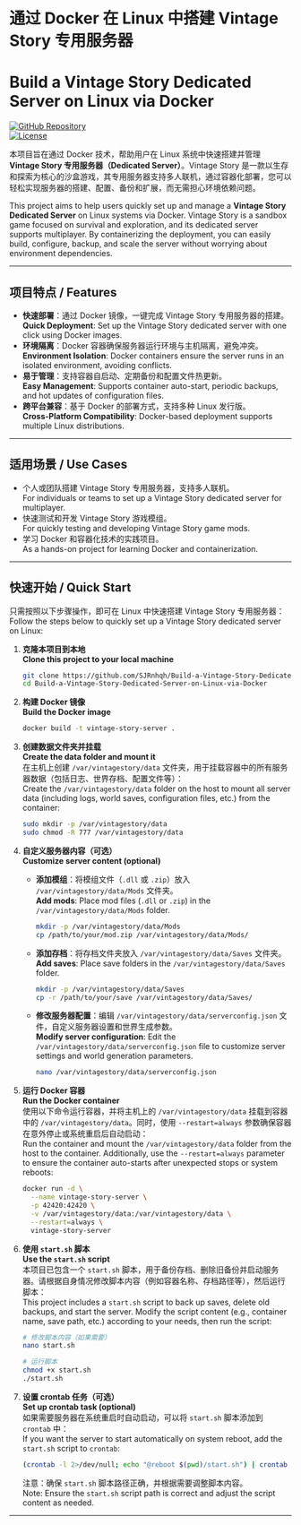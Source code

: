 # 通过 Docker 在 Linux 中搭建 Vintage Story 专用服务器  
# Build a Vintage Story Dedicated Server on Linux via Docker

[![GitHub Repository](https://img.shields.io/badge/GitHub-Repository-blue?style=flat-square&logo=github)](https://github.com/SJRnhqh/Build-a-Vintage-Story-Dedicated-Server-on-Linux-via-Docker.git)  
[![License](https://img.shields.io/badge/License-MIT-green?style=flat-square)](LICENSE)

本项目旨在通过 Docker 技术，帮助用户在 Linux 系统中快速搭建并管理 **Vintage Story 专用服务器（Dedicated Server）**。Vintage Story 是一款以生存和探索为核心的沙盒游戏，其专用服务器支持多人联机，通过容器化部署，您可以轻松实现服务器的搭建、配置、备份和扩展，而无需担心环境依赖问题。

This project aims to help users quickly set up and manage a **Vintage Story Dedicated Server** on Linux systems via Docker. Vintage Story is a sandbox game focused on survival and exploration, and its dedicated server supports multiplayer. By containerizing the deployment, you can easily build, configure, backup, and scale the server without worrying about environment dependencies.

---

## 项目特点 / Features

- **快速部署**：通过 Docker 镜像，一键完成 Vintage Story 专用服务器的搭建。  
  **Quick Deployment**: Set up the Vintage Story dedicated server with one click using Docker images.  
- **环境隔离**：Docker 容器确保服务器运行环境与主机隔离，避免冲突。  
  **Environment Isolation**: Docker containers ensure the server runs in an isolated environment, avoiding conflicts.  
- **易于管理**：支持容器自启动、定期备份和配置文件热更新。  
  **Easy Management**: Supports container auto-start, periodic backups, and hot updates of configuration files.  
- **跨平台兼容**：基于 Docker 的部署方式，支持多种 Linux 发行版。  
  **Cross-Platform Compatibility**: Docker-based deployment supports multiple Linux distributions.  

---

## 适用场景 / Use Cases

- 个人或团队搭建 Vintage Story 专用服务器，支持多人联机。  
  For individuals or teams to set up a Vintage Story dedicated server for multiplayer.  
- 快速测试和开发 Vintage Story 游戏模组。  
  For quickly testing and developing Vintage Story game mods.  
- 学习 Docker 和容器化技术的实践项目。  
  As a hands-on project for learning Docker and containerization.  

---

## 快速开始 / Quick Start

只需按照以下步骤操作，即可在 Linux 中快速搭建 Vintage Story 专用服务器：  
Follow the steps below to quickly set up a Vintage Story dedicated server on Linux:

1. **克隆本项目到本地**  
   **Clone this project to your local machine**  
   ```bash
   git clone https://github.com/SJRnhqh/Build-a-Vintage-Story-Dedicated-Server-on-Linux-via-Docker.git
   cd Build-a-Vintage-Story-Dedicated-Server-on-Linux-via-Docker
   ```

2. **构建 Docker 镜像**  
   **Build the Docker image**  
   ```bash
   docker build -t vintage-story-server .
   ```

3. **创建数据文件夹并挂载**  
   **Create the data folder and mount it**  
   在主机上创建 `/var/vintagestory/data` 文件夹，用于挂载容器中的所有服务器数据（包括日志、世界存档、配置文件等）：  
   Create the `/var/vintagestory/data` folder on the host to mount all server data (including logs, world saves, configuration files, etc.) from the container:  
   ```bash
   sudo mkdir -p /var/vintagestory/data
   sudo chmod -R 777 /var/vintagestory/data
   ```

4. **自定义服务器内容（可选）**  
   **Customize server content (optional)**  
   - **添加模组**：将模组文件（`.dll` 或 `.zip`）放入 `/var/vintagestory/data/Mods` 文件夹。  
     **Add mods**: Place mod files (`.dll` or `.zip`) in the `/var/vintagestory/data/Mods` folder.  
     ```bash
     mkdir -p /var/vintagestory/data/Mods
     cp /path/to/your/mod.zip /var/vintagestory/data/Mods/
     ```
   - **添加存档**：将存档文件夹放入 `/var/vintagestory/data/Saves` 文件夹。  
     **Add saves**: Place save folders in the `/var/vintagestory/data/Saves` folder.  
     ```bash
     mkdir -p /var/vintagestory/data/Saves
     cp -r /path/to/your/save /var/vintagestory/data/Saves/
     ```
   - **修改服务器配置**：编辑 `/var/vintagestory/data/serverconfig.json` 文件，自定义服务器设置和世界生成参数。  
     **Modify server configuration**: Edit the `/var/vintagestory/data/serverconfig.json` file to customize server settings and world generation parameters.  
     ```bash
     nano /var/vintagestory/data/serverconfig.json
     ```

5. **运行 Docker 容器**  
   **Run the Docker container**  
   使用以下命令运行容器，并将主机上的 `/var/vintagestory/data` 挂载到容器中的 `/var/vintagestory/data`。同时，使用 `--restart=always` 参数确保容器在意外停止或系统重启后自动启动：  
   Run the container and mount the `/var/vintagestory/data` folder from the host to the container. Additionally, use the `--restart=always` parameter to ensure the container auto-starts after unexpected stops or system reboots:  
   ```bash
   docker run -d \
     --name vintage-story-server \
     -p 42420:42420 \
     -v /var/vintagestory/data:/var/vintagestory/data \
     --restart=always \
     vintage-story-server
   ```

6. **使用 `start.sh` 脚本**  
   **Use the `start.sh` script**  
   本项目已包含一个 `start.sh` 脚本，用于备份存档、删除旧备份并启动服务器。请根据自身情况修改脚本内容（例如容器名称、存档路径等），然后运行脚本：  
   This project includes a `start.sh` script to back up saves, delete old backups, and start the server. Modify the script content (e.g., container name, save path, etc.) according to your needs, then run the script:  
   ```bash
   # 修改脚本内容（如果需要）
   nano start.sh

   # 运行脚本
   chmod +x start.sh
   ./start.sh
   ```

7. **设置 crontab 任务（可选）**  
   **Set up crontab task (optional)**  
   如果需要服务器在系统重启时自动启动，可以将 `start.sh` 脚本添加到 `crontab` 中：  
   If you want the server to start automatically on system reboot, add the `start.sh` script to `crontab`:  
   ```bash
   (crontab -l 2>/dev/null; echo "@reboot $(pwd)/start.sh") | crontab -
   ```
   注意：确保 `start.sh` 脚本路径正确，并根据需要调整脚本内容。  
   Note: Ensure the `start.sh` script path is correct and adjust the script content as needed.

---
